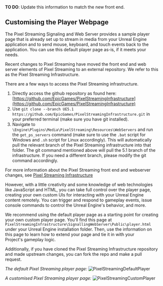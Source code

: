 **TO DO**: Update this information to match the new front end.

## Customising the Player Webpage
The Pixel Streaming Signaling and Web Server provides a sample player page that is already set up to stream in media from your Unreal Engine application and to send mouse, keyboard, and touch events back to the application. You can use this default player page as-is, if it meets your needs. 

Recent changes to Pixel Streaming have moved the front end and web server elements of Pixel Streaming to an external repository. We refer to this as the Pixel Streaming Infrastructure.

There are a few ways to access the Pixel Streaming infrastructure.
1. Directly access the github repository as found here: [https://github.com/EpicGames/PixelStreamingInfrastructure](https://github.com/EpicGames/PixelStreamingInfrastructure)
1. Use `git clone --branch UE5.1 https://github.com/EpicGames/PixelStreamingInfrastructure.git` in your preferred terminal (make sure you have git installed). 
1. Navigate to `\Engine\Plugins\Media\PixelStreaming\Resources\WebServers` and run the `get_ps_servers` command (make sure to use the `.bat` script for Windows and `.sh` script for Linux accordingly). This will automatically pull the relevant branch of the Pixel Streaming infrastructure into that folder.
The git command mentioned above will pull the 5.1 branch of the infrastructure. If you need a different branch, please modify the git command accordingly.

For more information about the Pixel Streaming front end and webserver changes, see [Pixel Streaming Infrastructure](https://docs.unrealengine.com/5.1/en-US/pixel-streaming-infrastructure/)


However, with a little creativity and some knowledge of web technologies like JavaScript and HTML, you can take full control over the player page, creating your own custom UIs for interacting with your Unreal Engine content remotely. You can trigger and respond to gameplay events, issue console commands to control the Unreal Engine's behavior, and more.

We recommend using the default player page as a starting point for creating your own custom player page. You'll find this page at `PixelStreamingInfrastructure\SignallingWebServer\Public\player.html` under your Unreal Engine installation folder. Then, use the information on this page to learn how to extend your page and tie it in with your Project's gameplay logic.  

Additionally, if you have cloned the Pixel Streaming Infrastructure repository and made upstream changes, you can fork the repo and make a pull request.

_The default Pixel Streaming player page:_
![PixelStreamingDefaultPlayer](Resources\Images\pixelstreaming-default-interface.JPG)

_A customised Pixel Streaming player page:_
![PixelStreamingCustomPlayer](Resources\Images\pixelstreaming-custom-player.JPG)

